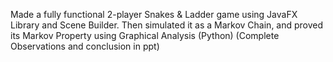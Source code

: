Made a fully functional 2-player Snakes & Ladder game using JavaFX Library and Scene Builder. 
Then simulated it as a Markov Chain, and proved its Markov Property using Graphical Analysis (Python) (Complete Observations and conclusion in ppt)
